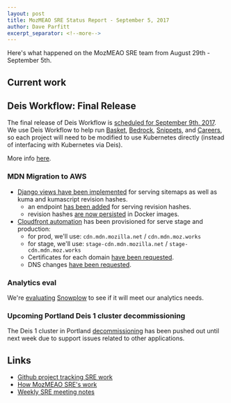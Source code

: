 ```yaml
---
layout: post
title: MozMEAO SRE Status Report - September 5, 2017
author: Dave Parfitt
excerpt_separator: <!--more-->
---
```


Here's what happened on the MozMEAO SRE team from August 29th - September 5th.

<!--more-->

## Current work

## Deis Workflow: Final Release

The final release of Deis Workflow is [scheduled for September 9th, 2017](https://deis.com/blog/2017/deis-workflow-final-release/). We use Deis Workflow to help run [Basket](https://github.com/mozmeao/basket), [Bedrock](https://github.com/mozilla/bedrock), [Snippets](https://github.com/mozmeao/snippets), and [Careers](https://github.com/mozmeao/lumbergh), so each project will need to be modified to use Kubernetes directly (instead of interfacing with Kubernetes via Deis).

More info [here](https://github.com/mozmeao/infra/issues/448#issuecomment-326035173).

### MDN Migration to AWS

- [Django views have been implemented](https://github.com/mozilla/kuma/pull/4401) for serving sitemaps as well as kuma and kumascript revision hashes.
    - an endpoint [has been added](https://github.com/mdn/kumascript/pull/303) for serving revision hashes.
    - revision hashes [are now persisted](https://github.com/mozilla/kuma/pull/4399) in Docker images.
- [Cloudfront automation](https://github.com/mozmeao/infra/issues/427) has been provisioned for serve stage and production:
    - for prod, we'll use: `cdn.mdn.mozilla.net` / `cdn.mdn.moz.works`
    - for stage, we'll use: `stage-cdn.mdn.mozilla.net` / `stage-cdn.mdn.moz.works`
    - Certificates for each domain [have been requested](https://github.com/mozmeao/infra/pull/440#issuecomment-327220954).
    - DNS changes [have been requested](https://bugzilla.mozilla.org/show_bug.cgi?id=1397006).
 
### Analytics eval

We're [evaluating](https://github.com/mozmeao/infra/issues/453) [Snowplow](https://github.com/snowplow/snowplow) to see if it will meet our analytics needs.

### Upcoming Portland Deis 1 cluster decommissioning

The Deis 1 cluster in Portland [decommissioning](https://github.com/mozmeao/infra/issues/404) has been pushed out until next week due to support issues related to other applications.

## Links

- [Github project tracking SRE work](https://github.com/mozmar/infra/projects/2)
- [How MozMEAO SRE's work](https://github.com/mozmar/infra/blob/master/docs/how_we_work.md)
- [Weekly SRE meeting notes](https://goo.gl/WuhP0Y)
